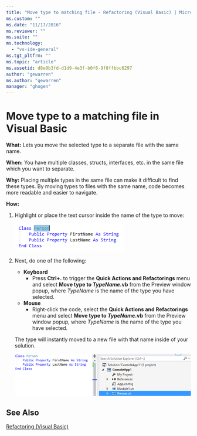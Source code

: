 ```yaml
---
title: "Move type to matching file - Refactoring (Visual Basic) | Microsoft Docs"
ms.custom: ""
ms.date: "11/17/2016"
ms.reviewer: ""
ms.suite: ""
ms.technology: 
  - "vs-ide-general"
ms.tgt_pltfrm: ""
ms.topic: "article"
ms.assetid: d8e0b3fd-d1d9-4e3f-b0f6-9f8ffbbc6297
author: "gewarren"
ms.author: "gewarren"
manager: "ghogen"
---
```


# Move type to a matching file in Visual Basic
**What:** Lets you move the selected type to a separate file with the same name.

**When:** You have multiple classes, structs, interfaces, etc. in the same file which you want to separate.  

**Why:** Placing multiple types in the same file can make it difficult to find these types.  By moving types to files with the same name, code becomes more readable and easier to navigate.

**How:**

1. Highlight or place the text cursor inside the name of the type to move:

   ![Highlighted code](media/movetype_highlight.png)

1. Next, do one of the following:
   * **Keyboard**
     * Press **Ctrl+.** to trigger the **Quick Actions and Refactorings** menu and select **Move type to *TypeName*.vb** from the Preview window popup, where *TypeName* is the name of the type you have selected.
   * **Mouse**
     * Right-click the code, select the **Quick Actions and Refactorings** menu and select **Move type to *TypeName*.vb** from the Preview window popup, where *TypeName* is the name of the type you have selected.

   The type will instantly moved to a new file with that name inside of your solution.

   ![Inline result](media/movetype_result.png)

## See Also
[Refactoring (Visual Basic)](../refactoring-vb.md)
